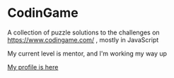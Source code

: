 # CodinGame
A collection of puzzle solutions to the challenges on https://www.codingame.com/ , mostly in JavaScript

My current level is mentor, and I'm working my way up

[My profile is here](https://www.codingame.com/profile/01e45960032f99582505ff178e9eff850862511?)
